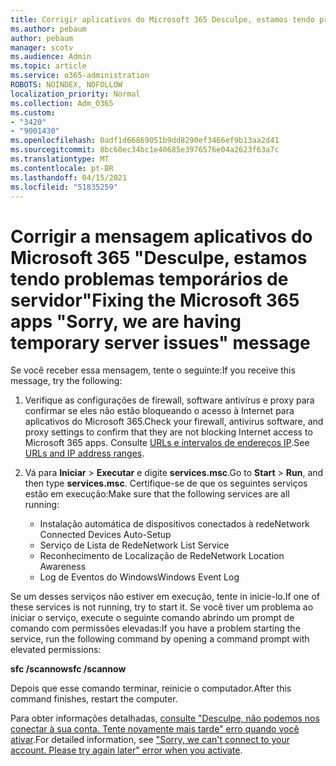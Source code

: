 ```yaml
---
title: Corrigir aplicativos do Microsoft 365 Desculpe, estamos tendo problemas temporários de servidor mensagem
ms.author: pebaum
author: pebaum
manager: scotv
ms.audience: Admin
ms.topic: article
ms.service: o365-administration
ROBOTS: NOINDEX, NOFOLLOW
localization_priority: Normal
ms.collection: Adm_O365
ms.custom:
- "3420"
- "9001430"
ms.openlocfilehash: 0adf1d66869051b9dd8290ef3466ef9b13aa2d41
ms.sourcegitcommit: 8bc60ec34bc1e40685e3976576e04a2623f63a7c
ms.translationtype: MT
ms.contentlocale: pt-BR
ms.lasthandoff: 04/15/2021
ms.locfileid: "51835259"
---
```

# <a name="fixing-the-microsoft-365-apps-sorry-we-are-having-temporary-server-issues-message"></a><span data-ttu-id="f8c5b-102">Corrigir a mensagem aplicativos do Microsoft 365 "Desculpe, estamos tendo problemas temporários de servidor"</span><span class="sxs-lookup"><span data-stu-id="f8c5b-102">Fixing the Microsoft 365 apps "Sorry, we are having temporary server issues" message</span></span>

<span data-ttu-id="f8c5b-103">Se você receber essa mensagem, tente o seguinte:</span><span class="sxs-lookup"><span data-stu-id="f8c5b-103">If you receive this message, try the following:</span></span>

1. <span data-ttu-id="f8c5b-104">Verifique as configurações de firewall, software antivírus e proxy para confirmar se eles não estão bloqueando o acesso à Internet para aplicativos do Microsoft 365.</span><span class="sxs-lookup"><span data-stu-id="f8c5b-104">Check your firewall, antivirus software, and proxy settings to confirm that they are not blocking Internet access to Microsoft 365 apps.</span></span> <span data-ttu-id="f8c5b-105">Consulte [URLs e intervalos de endereços IP](https://docs.microsoft.com/office365/enterprise/urls-and-ip-address-ranges).</span><span class="sxs-lookup"><span data-stu-id="f8c5b-105">See [URLs and IP address ranges](https://docs.microsoft.com/office365/enterprise/urls-and-ip-address-ranges).</span></span>

2. <span data-ttu-id="f8c5b-106">Vá para **Iniciar**  >  **Executar** e digite **services.msc**.</span><span class="sxs-lookup"><span data-stu-id="f8c5b-106">Go to **Start** > **Run**, and then type **services.msc**.</span></span> <span data-ttu-id="f8c5b-107">Certifique-se de que os seguintes serviços estão em execução:</span><span class="sxs-lookup"><span data-stu-id="f8c5b-107">Make sure that the following services are all running:</span></span>
    - <span data-ttu-id="f8c5b-108">Instalação automática de dispositivos conectados à rede</span><span class="sxs-lookup"><span data-stu-id="f8c5b-108">Network Connected Devices Auto-Setup</span></span>
    - <span data-ttu-id="f8c5b-109">Serviço de Lista de Rede</span><span class="sxs-lookup"><span data-stu-id="f8c5b-109">Network List Service</span></span>
    - <span data-ttu-id="f8c5b-110">Reconhecimento de Localização de Rede</span><span class="sxs-lookup"><span data-stu-id="f8c5b-110">Network Location Awareness</span></span>
    - <span data-ttu-id="f8c5b-111">Log de Eventos do Windows</span><span class="sxs-lookup"><span data-stu-id="f8c5b-111">Windows Event Log</span></span>

<span data-ttu-id="f8c5b-112">Se um desses serviços não estiver em execução, tente in inicie-lo.</span><span class="sxs-lookup"><span data-stu-id="f8c5b-112">If one of these services is not running, try to start it.</span></span> <span data-ttu-id="f8c5b-113">Se você tiver um problema ao iniciar o serviço, execute o seguinte comando abrindo um prompt de comando com permissões elevadas:</span><span class="sxs-lookup"><span data-stu-id="f8c5b-113">If you have a problem starting the service, run the following command by opening a command prompt with elevated permissions:</span></span>

<span data-ttu-id="f8c5b-114">**sfc /scannow**</span><span class="sxs-lookup"><span data-stu-id="f8c5b-114">**sfc /scannow**</span></span>

<span data-ttu-id="f8c5b-115">Depois que esse comando terminar, reinicie o computador.</span><span class="sxs-lookup"><span data-stu-id="f8c5b-115">After this command finishes, restart the computer.</span></span>

<span data-ttu-id="f8c5b-116">Para obter informações detalhadas, [consulte "Desculpe, não podemos nos conectar à sua conta. Tente novamente mais tarde" erro quando você ativar](https://docs.microsoft.com/office/troubleshoot/activation-installation/issue-when-activate-office-from-office-365).</span><span class="sxs-lookup"><span data-stu-id="f8c5b-116">For detailed information, see ["Sorry, we can't connect to your account. Please try again later" error when you activate](https://docs.microsoft.com/office/troubleshoot/activation-installation/issue-when-activate-office-from-office-365).</span></span>